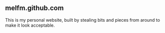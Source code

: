 ## melfm.github.com

This is my personal website, built by stealing bits and pieces from around to make it look acceptable.
